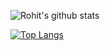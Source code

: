 ![Rohit's github stats](https://github-readme-stats.vercel.app/api?username=RohitDhankar&show_icons=true&theme=merko)

[![Top Langs](https://github-readme-stats.vercel.app/api/top-langs/?username=RohitDhankar)](https://github.com/RohitDhankar/github-readme-stats)

<!--
**RohitDhankar/RohitDhankar** is a ✨ _special_ ✨ repository because its `README.md` (this file) appears on your GitHub profile.

Here are some ideas to get you started:

- 🔭 I’m currently working on ...
- 🌱 I’m currently learning ...
- 👯 I’m looking to collaborate on ...
- 🤔 I’m looking for help with ...
- 💬 Ask me about ...
- 📫 How to reach me: ...
- 😄 Pronouns: ...
- ⚡ Fun fact: ...
-->

